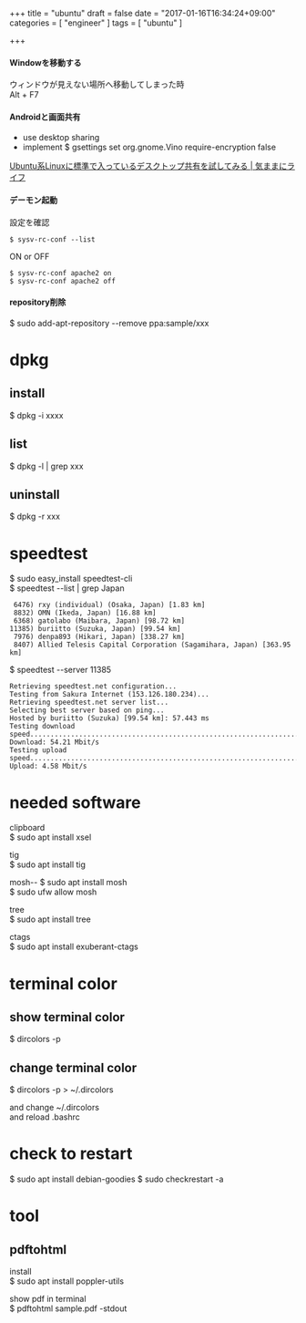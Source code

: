 +++
title = "ubuntu"
draft = false
date = "2017-01-16T16:34:24+09:00"
categories = [ "engineer" ]
tags = [ "ubuntu" ]

+++

#### Windowを移動する

ウィンドウが見えない場所へ移動してしまった時  
Alt + F7  

#### Androidと画面共有

- use desktop sharing
- implement $ gsettings set org.gnome.Vino require-encryption false

[Ubuntu系Linuxに標準で入っているデスクトップ共有を試してみる \| 気ままにライフ](http://kimamanilife.com/archives/459)

#### デーモン起動

設定を確認

```
$ sysv-rc-conf --list
```

ON or OFF

```
$ sysv-rc-conf apache2 on
$ sysv-rc-conf apache2 off
```

#### repository削除

$ sudo add-apt-repository --remove ppa:sample/xxx

# dpkg

## install

$ dpkg -i xxxx

## list

$ dpkg -l | grep xxx

## uninstall

$ dpkg -r xxx

# speedtest

$ sudo easy_install speedtest-cli  
$ speedtest --list | grep Japan

```
 6476) rxy (individual) (Osaka, Japan) [1.83 km]
 8832) OMN (Ikeda, Japan) [16.88 km]
 6368) gatolabo (Maibara, Japan) [98.72 km]
11385) buriitto (Suzuka, Japan) [99.54 km]
 7976) denpa893 (Hikari, Japan) [338.27 km]
 8407) Allied Telesis Capital Corporation (Sagamihara, Japan) [363.95 km]
```

$ speedtest --server 11385

```
Retrieving speedtest.net configuration...
Testing from Sakura Internet (153.126.180.234)...
Retrieving speedtest.net server list...
Selecting best server based on ping...
Hosted by buriitto (Suzuka) [99.54 km]: 57.443 ms
Testing download speed................................................................................
Download: 54.21 Mbit/s
Testing upload speed................................................................................................
Upload: 4.58 Mbit/s
```

# needed software

clipboard  
$ sudo apt install xsel  

tig  
$ sudo apt install tig  

mosh--
$ sudo apt install mosh  
$ sudo ufw allow mosh  

tree  
$ sudo apt install tree  

ctags  
$ sudo apt install exuberant-ctags  

# terminal color

## show terminal color

$ dircolors -p  

## change terminal color

$ dircolors -p > ~/.dircolors

and change ~/.dircolors  
and reload .bashrc  

# check to restart

$ sudo apt install debian-goodies
$ sudo checkrestart -a

# tool

## pdftohtml

install  
$ sudo apt install poppler-utils  

show pdf in terminal  
$ pdftohtml sample.pdf -stdout  
